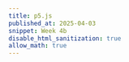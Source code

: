 ```yaml
---
title: p5.js
published_at: 2025-04-03
snippet: Week 4b
disable_html_sanitization: true
allow_math: true
---
```


<script src="./scripts/p5.js"></script>

<canvas id="p5_example"></canvas>

<script>
    const cnv = document.getElementById ("p5_example")
    const w = cnv.parentNode.scrollWidth
    const h = w * 9 / 16


    // declaring a variable and assigning to it, an empty object
const faller  = {}

// declaring a variable and assigning to it, an empty array
const fallers = []
let bg

function setup() {
 createCanvas (w, h, P2D, cnv)//this is to make it fullscreen
  noStroke ()// to ensure there is no stroke
  colorMode (HSB)//enableing different colours
   // Assigning an array of two randomly generated colors to the faller object.
  faller.colours = [ rand_col (), rand_col () ]
  // Defining starting points for the animation, where elements will begin falling from.
  faller.start_points = [
    { x: 0, y: height / 2 },
    { x: 0, y: 0 },
    { x: width / 4, y: 0 },
    { x: width / 2, y: 0 },
    { x: width * 3 / 4, y: 0 },
    { x: width, y: 0 },
    { x: width, y: height / 2 },
  ]
  faller.end_points = []// Empty array to store end points for faller animation.
  for (let i = 1; i < 8; i++) {// Looping 7 times to define end points where falling motion will stop.
    faller.end_points.push ({
      x: i * width / 8,// End X positions evenly spaced across the width.
      y: height// End Y positions always at the bottom of the screen.
    })
  }  // Creating an array of 7 randomly generated curve values for animation smoothness.
  faller.curves = new Array (7).fill ().map (rand_curve)
  faller.phase  = 0 // Initializing phase to 0, which will be used to control animation progression.
    // Creating a copy of the faller object and adding it to the fallers array.
  fallers.push (Object.assign ({}, faller))
    // Assign a random color to the background.
  bg = rand_col ()
}

function draw() {
   // Set the background color.
  background (bg)
   // Every 40 frames, create a new faller and update background color.
  if (frameCount % 40 == 0) {
    const new_faller = Object.assign ({}, faller)
    new_faller.colours = [ bg, rand_col () ] // The new faller gets a new color combination.
    new_faller.curves = new Array (7).fill ().map (rand_curve) // Generate new curves for smooth animation variation.
    // Reverse the fallers array, add the new faller, and reverse back.
    fallers.reverse ()
    fallers.push (new_faller)
    fallers.reverse ()
    bg = rand_col () // Assign a new random background color.
  }
  
  const redundant = [] // Array to store indices of fallers that have finished their animation.
  
  fallers.forEach ((f, i) => {// Iterate through each faller in the fallers array.
    colorMode (RGB)// Switch to RGB mode for color interpolation.
    fill (lerpColor (f.colours[0], f.colours[1], f.phase)) // Set the fill color by blending between the two colors based on phase progression.
    beginShape ()  // Begin drawing the shape.
    vertex (0, height) // Start at the bottom-left corner of the canvas.
      // Loop through each start point and calculate its position using phase.
    f.start_points.forEach ((s, i) => {
      const p = find_point (s, f.end_points[i], f.phase ** f.curves[i])
      vertex (p.x, p.y)
    })  // End at the bottom-right corner of the canvas.
    vertex (width, height)
    endShape ()
    f.phase += 0.008
    if (f.phase > 1) redundant.push (i)
  })
  //unsure
  redundant.forEach (n => fallers.splice (n, 1))
  
}
//function for the start and end points based on the phase
function find_point (start, end, phase) {
  const delt = {
    x: end.x - start.x,//calculating the x distance
    y: end.y - start.y//calculating the y distance
  } // Calculate new position based on phase.
  const x = start.x + delt.x * phase
  const y = start.y + delt.y * phase
  return { x, y }
}

// Function to generate a random color in HSB mode.
function rand_col () {
  colorMode (HSB)
  const h = floor (random () * 360)// Random hue between 0 and 360.
  return color (h, 100, 100)
}
// Function to generate a random curve value to control animation smoothness.
function rand_curve () {
  return random () * 2 + 1// Returns a random value between 1 and 3.
}
</script>

<div style="height: 100px;"></div>
